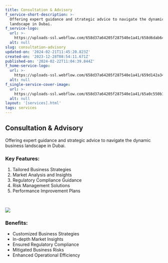 ```yaml
---
title: Consultation & Advisory
f_service-short-description: >-
  Offering expert guidance and strategic advice to navigate the dynamic business
  landscape in Dubai.
f_service-logo:
  url: >-
    https://uploads-ssl.webflow.com/658d37a64205f287540e1a41/658d6dab64467c5d8b7a60a7_Group%20(5).svg
  alt: null
slug: consultation-advisory
updated-on: '2024-02-21T11:45:20.823Z'
created-on: '2023-12-28T08:54:11.671Z'
published-on: '2024-02-22T11:04:39.844Z'
f_home-service-logo:
  url: >-
    https://uploads-ssl.webflow.com/658d37a64205f287540e1a41/659d142a341df5627327e0e1_download%20(60).svg
  alt: null
f_single-service-cover-image:
  url: >-
    https://uploads-ssl.webflow.com/658d37a64205f287540e1a41/65a0c550b12b20cd533dcc3c_oil-platform-ocean-with-sun-setting-it.jpg
  alt: null
layout: '[services].html'
tags: services
---
```


Consultation & Advisory
-----------------------

Offering expert guidance and strategic advice to navigate the dynamic business landscape in Dubai.

### Key Features:

1.  Tailored Business Strategies
2.  Market Analysis and Insights
3.  Regulatory Compliance Guidance
4.  Risk Management Solutions
5.  Performance Improvement Plans

‍

![](https://uploads-ssl.webflow.com/658d37a64205f287540e1a41/65a0c682594599a66b05dd20_8160.jpg)

### Benefits:

*   Customized Business Strategies
*   In-depth Market Insights
*   Ensured Regulatory Compliance
*   Mitigated Business Risks
*   Enhanced Operational Efficiency
